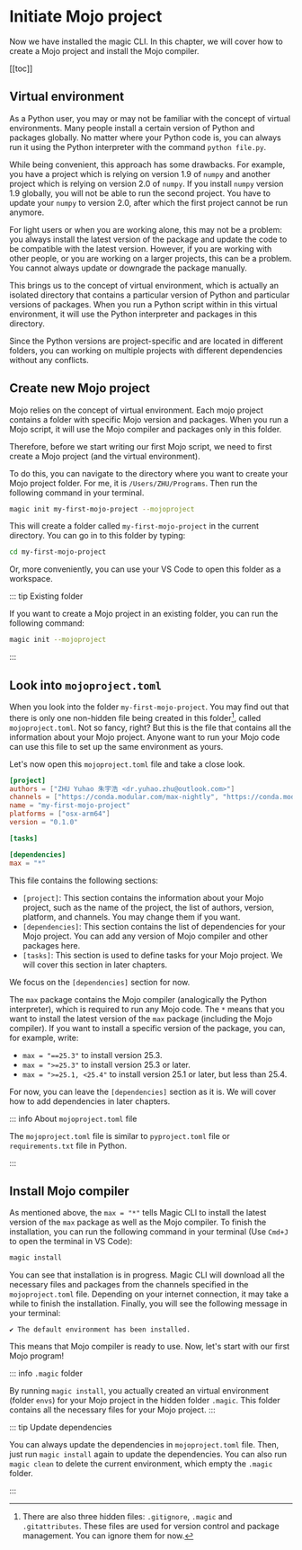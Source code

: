 # Initiate Mojo project

Now we have installed the magic CLI. In this chapter, we will cover how to create a Mojo project and install the Mojo compiler.

[[toc]]

## Virtual environment

As a Python user, you may or may not be familiar with the concept of virtual environments. Many people install a certain version of Python and packages globally. No matter where your Python code is, you can always run it using the Python interpreter with the command `python file.py`.

While being convenient, this approach has some drawbacks. For example, you have a project which is relying on version 1.9 of `numpy` and another project which is relying on version 2.0 of `numpy`. If you install `numpy` version 1.9 globally, you will not be able to run the second project. You have to update your `numpy` to version 2.0, after which the first project cannot be run anymore.

For light users or when you are working alone, this may not be a problem: you always install the latest version of the package and update the code to be compatible with the latest version. However, if you are working with other people, or you are working on a larger projects, this can be a problem. You cannot always update or downgrade the package manually.

This brings us to the concept of virtual environment, which is actually an isolated directory that contains a particular version of Python and particular versions of packages. When you run a Python script within in this virtual environment, it will use the Python interpreter and packages in this directory.

Since the Python versions are project-specific and are located in different folders, you can working on multiple projects with different dependencies without any conflicts.

## Create new Mojo project

Mojo relies on the concept of virtual environment. Each mojo project contains a folder with specific Mojo version and packages.
When you run a Mojo script, it will use the Mojo compiler and packages only in this folder.

Therefore, before we start writing our first Mojo script, we need to first create a Mojo project (and the virtual environment).

To do this, you can navigate to the directory where you want to create your Mojo project folder. For me, it is `/Users/ZHU/Programs`. Then run the following command in your terminal.

```bash
magic init my-first-mojo-project --mojoproject
```

This will create a folder called `my-first-mojo-project` in the current directory. You can go in to this folder by typing:

```bash
cd my-first-mojo-project
```

Or, more conveniently, you can use your VS Code to open this folder as a workspace.

::: tip Existing folder

If you want to create a Mojo project in an existing folder, you can run the following command:

```bash
magic init --mojoproject
```

:::

## Look into `mojoproject.toml`

When you look into the folder `my-first-mojo-project`. You may find out that there is only one non-hidden file being created in this folder[^hidden], called `mojoproject.toml`. Not so fancy, right? But this is the file that contains all the information about your Mojo project. Anyone want to run your Mojo code can use this file to set up the same environment as yours.

Let's now open this `mojoproject.toml` file and take a close look.

```toml
[project]
authors = ["ZHU Yuhao 朱宇浩 <dr.yuhao.zhu@outlook.com>"]
channels = ["https://conda.modular.com/max-nightly", "https://conda.modular.com/max", "https://repo.prefix.dev/modular-community", "conda-forge"]
name = "my-first-mojo-project"
platforms = ["osx-arm64"]
version = "0.1.0"

[tasks]

[dependencies]
max = "*"
```

This file contains the following sections:

- `[project]`: This section contains the information about your Mojo project, such as the name of the project, the list of authors, version, platform, and channels. You may change them if you want.
- `[dependencies]`: This section contains the list of dependencies for your Mojo project. You can add any version of Mojo compiler and other packages here.
- `[tasks]`: This section is used to define tasks for your Mojo project. We will cover this section in later chapters.

We focus on the `[dependencies]` section for now.

The `max` package contains the Mojo compiler (analogically the Python interpreter), which is required to run any Mojo code. The `*` means that you want to install the latest version of the `max` package (including the Mojo compiler). If you want to install a specific version of the package, you can, for example, write:

- `max = "==25.3"` to install version 25.3.
- `max = ">=25.3"` to install version 25.3 or later.
- `max = ">=25.1, <25.4"` to install version 25.1 or later, but less than 25.4.

For now, you can leave the `[dependencies]` section as it is. We will cover how to add dependencies in later chapters.

::: info About `mojoproject.toml` file

The `mojoproject.toml` file is similar to `pyproject.toml` file or `requirements.txt` file in Python.

:::

## Install Mojo compiler

As mentioned above, the `max = "*"` tells Magic CLI to install the latest version of the `max` package as well as the Mojo compiler. To finish the installation, you can run the following command in your terminal (Use `Cmd+J` to open the terminal in VS Code):

```bash
magic install
```

You can see that installation is in progress. Magic CLI will download all the necessary files and packages from the channels specified in the `mojoproject.toml` file. Depending on your internet connection, it may take a while to finish the installation. Finally, you will see the following message in your terminal:

```console
✔ The default environment has been installed.
```

This means that Mojo compiler is ready to use. Now, let's start with our first Mojo program!

::: info `.magic` folder

By running `magic install`, you actually created an virtual environment (folder `envs`) for your Mojo project in the hidden folder `.magic`. This folder contains all the necessary files for your Mojo project.
:::

::: tip Update dependencies

You can always update the dependencies in `mojoproject.toml` file. Then, just run `magic install` again to update the dependencies. You can also run `magic clean` to delete the current environment, which empty the `.magic` folder.

:::

[^hidden]: There are also three hidden files: `.gitignore`, `.magic` and `.gitattributes`. These files are used for version control and package management. You can ignore them for now.
